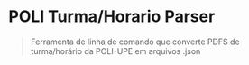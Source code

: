 # POLI Turma/Horario Parser

> Ferramenta de linha de comando que converte PDFS de turma/horário da POLI-UPE em arquivos .json

